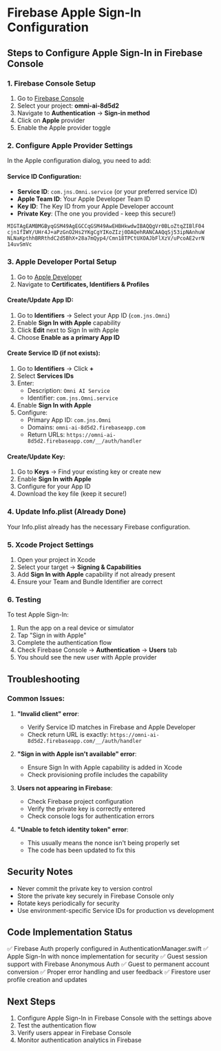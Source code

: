 # Firebase Apple Sign-In Configuration

## Steps to Configure Apple Sign-In in Firebase Console

### 1. Firebase Console Setup

1. Go to [Firebase Console](https://console.firebase.google.com)
2. Select your project: **omni-ai-8d5d2**
3. Navigate to **Authentication** → **Sign-in method**
4. Click on **Apple** provider
5. Enable the Apple provider toggle

### 2. Configure Apple Provider Settings

In the Apple configuration dialog, you need to add:

#### Service ID Configuration:
- **Service ID**: `com.jns.Omni.service` (or your preferred service ID)
- **Apple Team ID**: Your Apple Developer Team ID
- **Key ID**: The Key ID from your Apple Developer account
- **Private Key**: (The one you provided - keep this secure!)

```
MIGTAgEAMBMGByqGSM49AgEGCCqGSM49AwEHBHkwdwIBAQQgVr0BLoZtqZIBlF04
cjn1fIWY/UHr4J+aPzGnO2Hs2YKgCgYIKoZIzj0DAQehRANCAAQqSj53ipNAnhuW
NLNaKpthhBRRthdC2d5BhX+28a7mQyp4/Cmn18TPCtUXOAJbFlXzV/uPcoAE2vrN
14uvSmVc
```

### 3. Apple Developer Portal Setup

1. Go to [Apple Developer](https://developer.apple.com)
2. Navigate to **Certificates, Identifiers & Profiles**

#### Create/Update App ID:
1. Go to **Identifiers** → Select your App ID (`com.jns.Omni`)
2. Enable **Sign In with Apple** capability
3. Click **Edit** next to Sign In with Apple
4. Choose **Enable as a primary App ID**

#### Create Service ID (if not exists):
1. Go to **Identifiers** → Click **+**
2. Select **Services IDs**
3. Enter:
   - Description: `Omni AI Service`
   - Identifier: `com.jns.Omni.service`
4. Enable **Sign In with Apple**
5. Configure:
   - Primary App ID: `com.jns.Omni`
   - Domains: `omni-ai-8d5d2.firebaseapp.com`
   - Return URLs: `https://omni-ai-8d5d2.firebaseapp.com/__/auth/handler`

#### Create/Update Key:
1. Go to **Keys** → Find your existing key or create new
2. Enable **Sign In with Apple**
3. Configure for your App ID
4. Download the key file (keep it secure!)

### 4. Update Info.plist (Already Done)

Your Info.plist already has the necessary Firebase configuration.

### 5. Xcode Project Settings

1. Open your project in Xcode
2. Select your target → **Signing & Capabilities**
3. Add **Sign In with Apple** capability if not already present
4. Ensure your Team and Bundle Identifier are correct

### 6. Testing

To test Apple Sign-In:
1. Run the app on a real device or simulator
2. Tap "Sign in with Apple"
3. Complete the authentication flow
4. Check Firebase Console → **Authentication** → **Users** tab
5. You should see the new user with Apple provider

## Troubleshooting

### Common Issues:

1. **"Invalid client" error**:
   - Verify Service ID matches in Firebase and Apple Developer
   - Check return URL is exactly: `https://omni-ai-8d5d2.firebaseapp.com/__/auth/handler`

2. **"Sign in with Apple isn't available" error**:
   - Ensure Sign In with Apple capability is added in Xcode
   - Check provisioning profile includes the capability

3. **Users not appearing in Firebase**:
   - Check Firebase project configuration
   - Verify the private key is correctly entered
   - Check console logs for authentication errors

4. **"Unable to fetch identity token" error**:
   - This usually means the nonce isn't being properly set
   - The code has been updated to fix this

## Security Notes

- Never commit the private key to version control
- Store the private key securely in Firebase Console only
- Rotate keys periodically for security
- Use environment-specific Service IDs for production vs development

## Code Implementation Status

✅ Firebase Auth properly configured in AuthenticationManager.swift
✅ Apple Sign-In with nonce implementation for security
✅ Guest session support with Firebase Anonymous Auth
✅ Guest to permanent account conversion
✅ Proper error handling and user feedback
✅ Firestore user profile creation and updates

## Next Steps

1. Configure Apple Sign-In in Firebase Console with the settings above
2. Test the authentication flow
3. Verify users appear in Firebase Console
4. Monitor authentication analytics in Firebase